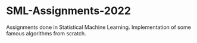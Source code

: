 # SML-Assignments-2022
Assignments done in Statistical Machine Learning. Implementation of some famous algorithms from scratch.
